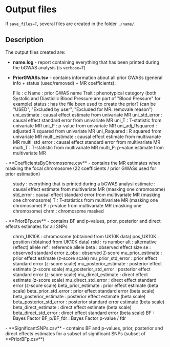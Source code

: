 # Output files
[//]:========================================

If `save_files=T`, several files are created in the folder `./name/`.

## Description
[//]:*******

The output files created are:    
-   **name.log** - report containing everything that has been printed during the bGWAS analysis (is `verbose=T`)     
    
    
-   **PriorGWASs.tsv** - contains information about all prior GWASs (general info + status (used/removed) + MR coefficients):
<ul>    File : c      
        Name : prior GWAS name     
        Trait : phenotypical category (both Systolic and Diastiolic Blood Pressure are part of "Blood Pressure" for example)    
        status : has the file been used to create the prior? (can be "USED", "Excluded by user", "Excluded for MR: removale reason")    
        uni_estimate : causal effect estimate from univariate MR     
        uni_std_error	: causal effect standard error from univariate MR    
        uni_T	: T-statistic from univariate MR    
        uni_P : p-value from univariate MR    
        uni_adj_Rsquared : adjusted R squared from univariate MR     
        uni_Rsquared : R squared from univariate MR     	
        multi_estimate : causal effect estimate from multivariate MR     
        multi_std_error	: causal effect standard error from multivariate MR     
        multi_T	: T-statistic from multivariate MR     
        multi_P: p-value estimate from multivariate MR     </ul>
-   **CoefficientsByChromosome.csv** - contains the MR estimates when masking the focal chromosome (22 coefficients / prior GWASs used for prior estimation)   
<ul>    study : everything that is printed during a bGWAS analysi    
        estimate : causal effect estimate from multivariate MR (masking one chromosome)    
        std_error : causal effect standard error from multivariate MR (masking one chromosome)    
        T : T-statistics from multivariate MR (masking one chromosome)    
        P : p-value from multivariate MR (masking one chromosome)     
        chrm : chromosome masked      </ul>
        -   **PriorBFp.csv** - contains BF and p-values, prior, posterior and direct effects estimates for all SNPs      
<ul>    chrm_UK10K : chromosome (obtained from UK10K data)     
        pos_UK10K : position (obtained from UK10K data)    
        rsid : rs number     
        alt : alternative (effect) allele     
        ref : reference allele     
        beta : observed effect size     
        se : observed standard error     
        z_obs : observed Z-score    
        mu_prior_estimate : prior effect estimate (z-score scale)     
        mu_prior_std_error : prior effect standard error (z-score scale)    
        mu_posterior_estimate : posterior effect estimate (z-score scale)    
        mu_posterior_std_error : posterior effect standard error (z-score scale)    
        mu_direct_estimate : direct effect estimate (z-score scale)   
        mu_direct_std_error : direct effect standard error (z-score scale)   
        beta_prior_estimate : prior effect estimate (beta scale)   
        beta_prior_std_error : prior effect standard error (beta scale)    
        beta_posterior_estimate : posterior effect estimate (beta scale)    
        beta_posterior_std_error : posterior standard error estimate (beta scale)    
        beta_direct_estimate : direct effect estimate (beta scale)   
        beta_direct_std_error : direct effect standard error (beta scale)   
        BF : Bayes Factor        
        BF_p/BF_fdr : Bayes Factor p-value / fdr    </ul>
        -   **SignificantSNPs.csv** - contains BF and p-values, prior, posterior and direct effects estimates for a subset of significant SNPs (subset of **PriorBFp.csv**)  

